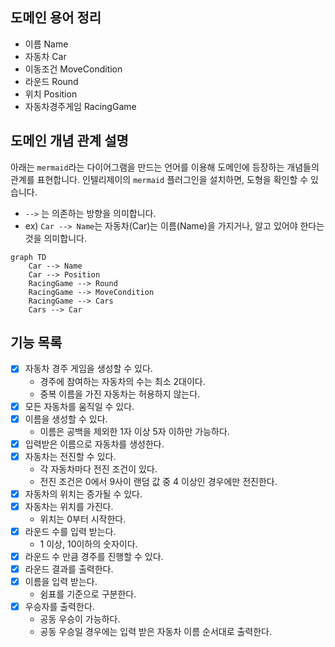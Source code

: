 ## 도메인 용어 정리

- 이름 Name
- 자동차 Car
- 이동조건 MoveCondition
- 라운드 Round
- 위치 Position
- 자동차경주게임 RacingGame

## 도메인 개념 관계 설명

아래는 `mermaid`라는 다이어그램을 만드는 언어를 이용해 도메인에 등장하는 개념들의 관계를 표현합니다.
인텔리제이의 `mermaid` 플러그인을 설치하면, 도형을 확인할 수 있습니다.

- `-->` 는 의존하는 방향을 의미합니다.
- ex) `Car --> Name`는 자동차(Car)는 이름(Name)을 가지거나, 알고 있어야 한다는 것을 의미합니다.

```mermaid
graph TD
    Car --> Name
    Car --> Position
    RacingGame --> Round
    RacingGame --> MoveCondition
    RacingGame --> Cars
    Cars --> Car
```

## 기능 목록

- [x] 자동차 경주 게임을 생성할 수 있다.
    - 경주에 참여하는 자동차의 수는 최소 2대이다.
    - 중복 이름을 가진 자동차는 허용하지 않는다.
- [x] 모든 자동차를 움직일 수 있다.
- [x] 이름을 생성할 수 있다.
    - 이름은 공백을 제외한 1자 이상 5자 이하만 가능하다.
- [x] 입력받은 이름으로 자동차를 생성한다.
- [x] 자동차는 전진할 수 있다.
    - 각 자동차마다 전진 조건이 있다.
    - 전진 조건은 0에서 9사이 랜덤 값 중 4 이상인 경우에만 전진한다.
- [x] 자동차의 위치는 증가될 수 있다.
- [x] 자동차는 위치를 가진다.
    - 위치는 0부터 시작한다.
- [x] 라운드 수를 입력 받는다.
    - 1 이상, 10이하의 숫자이다.
- [x] 라운드 수 만큼 경주를 진행할 수 있다.
- [x] 라운드 결과를 출력한다.
- [x] 이름을 입력 받는다.
    - 쉼표를 기준으로 구분한다.
- [x] 우승자를 출력한다.
    - 공동 우승이 가능하다.
    - 공동 우승일 경우에는 입력 받은 자동차 이름 순서대로 출력한다.

